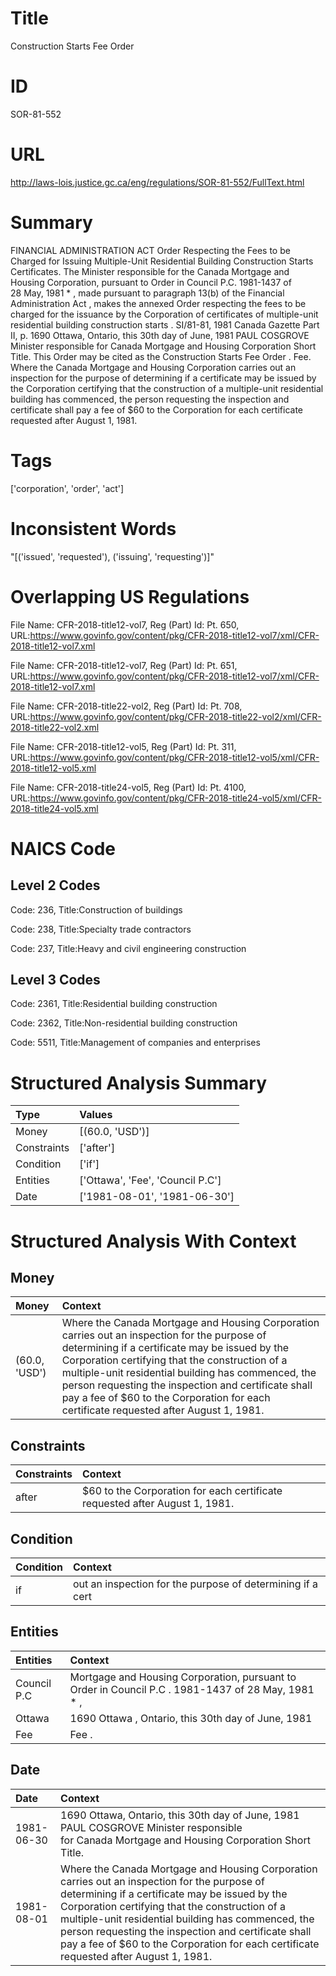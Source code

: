 # Title
Construction Starts Fee Order


# ID
SOR-81-552

# URL
http://laws-lois.justice.gc.ca/eng/regulations/SOR-81-552/FullText.html


# Summary
FINANCIAL ADMINISTRATION ACT Order Respecting the Fees to be Charged for Issuing Multiple-Unit Residential Building Construction Starts Certificates.
The Minister responsible for the Canada Mortgage and Housing Corporation, pursuant to Order in Council P.C. 1981-1437 of 28 May, 1981 * , made pursuant to paragraph 13(b) of the  Financial Administration Act , makes the annexed  Order respecting the fees to be charged for the issuance by the Corporation of certificates of multiple-unit residential building construction starts .
SI/81-81, 1981  Canada Gazette  Part II, p.
1690 Ottawa, Ontario, this 30th day of June, 1981 PAUL COSGROVE Minister responsible for Canada Mortgage and Housing Corporation Short Title.
This Order may be cited as the  Construction Starts Fee Order .
Fee. Where the Canada Mortgage and Housing Corporation carries out an inspection for the purpose of determining if a certificate may be issued by the Corporation certifying that the construction of a multiple-unit residential building has commenced, the person requesting the inspection and certificate shall pay a fee of $60 to the Corporation for each certificate requested after August 1, 1981.


# Tags
['corporation', 'order', 'act']


# Inconsistent Words
"[('issued', 'requested'), ('issuing', 'requesting')]"


# Overlapping US Regulations
File Name: CFR-2018-title12-vol7, Reg (Part) Id: Pt. 650, URL:https://www.govinfo.gov/content/pkg/CFR-2018-title12-vol7/xml/CFR-2018-title12-vol7.xml

File Name: CFR-2018-title12-vol7, Reg (Part) Id: Pt. 651, URL:https://www.govinfo.gov/content/pkg/CFR-2018-title12-vol7/xml/CFR-2018-title12-vol7.xml

File Name: CFR-2018-title22-vol2, Reg (Part) Id: Pt. 708, URL:https://www.govinfo.gov/content/pkg/CFR-2018-title22-vol2/xml/CFR-2018-title22-vol2.xml

File Name: CFR-2018-title12-vol5, Reg (Part) Id: Pt. 311, URL:https://www.govinfo.gov/content/pkg/CFR-2018-title12-vol5/xml/CFR-2018-title12-vol5.xml

File Name: CFR-2018-title24-vol5, Reg (Part) Id: Pt. 4100, URL:https://www.govinfo.gov/content/pkg/CFR-2018-title24-vol5/xml/CFR-2018-title24-vol5.xml




# NAICS Code
## Level 2 Codes
Code: 236, Title:Construction of buildings

Code: 238, Title:Specialty trade contractors

Code: 237, Title:Heavy and civil engineering construction




## Level 3 Codes
Code: 2361, Title:Residential building construction

Code: 2362, Title:Non-residential building construction

Code: 5511, Title:Management of companies and enterprises







# Structured Analysis Summary
| Type        | Values                           |
|:------------|:---------------------------------|
| Money       | [(60.0, 'USD')]                  |
| Constraints | ['after']                        |
| Condition   | ['if']                           |
| Entities    | ['Ottawa', 'Fee', 'Council P.C'] |
| Date        | ['1981-08-01', '1981-06-30']     |


# Structured Analysis With Context
 


## Money
| Money         | Context                                                                                                                                                                                                                                                                                                                                                                                                  |
|:--------------|:---------------------------------------------------------------------------------------------------------------------------------------------------------------------------------------------------------------------------------------------------------------------------------------------------------------------------------------------------------------------------------------------------------|
| (60.0, 'USD') | Where the Canada Mortgage and Housing Corporation carries out an inspection for the purpose of determining if a certificate may be issued by the Corporation certifying that the construction of a multiple-unit residential building has commenced, the person requesting the inspection and certificate shall pay a fee of $60 to the Corporation for each certificate requested after August 1, 1981. |


## Constraints
| Constraints   | Context                                                                      |
|:--------------|:-----------------------------------------------------------------------------|
| after         | $60 to the Corporation for each certificate requested after  August 1, 1981. |


## Condition
| Condition   | Context                                                     |
|:------------|:------------------------------------------------------------|
| if          | out an inspection for the purpose of determining if  a cert |


## Entities
| Entities    | Context                                                                                            |
|:------------|:---------------------------------------------------------------------------------------------------|
| Council P.C | Mortgage and Housing Corporation, pursuant to Order in Council P.C . 1981-1437 of 28 May, 1981 * , |
| Ottawa      | 1690  Ottawa , Ontario, this 30th day of June, 1981                                                |
| Fee         | Fee .                                                                                              |


## Date
| Date       | Context                                                                                                                                                                                                                                                                                                                                                                                                  |
|:-----------|:---------------------------------------------------------------------------------------------------------------------------------------------------------------------------------------------------------------------------------------------------------------------------------------------------------------------------------------------------------------------------------------------------------|
| 1981-06-30 | 1690 Ottawa, Ontario, this 30th day of June, 1981 PAUL COSGROVE Minister responsible for Canada Mortgage and Housing Corporation Short Title.                                                                                                                                                                                                                                                            |
| 1981-08-01 | Where the Canada Mortgage and Housing Corporation carries out an inspection for the purpose of determining if a certificate may be issued by the Corporation certifying that the construction of a multiple-unit residential building has commenced, the person requesting the inspection and certificate shall pay a fee of $60 to the Corporation for each certificate requested after August 1, 1981. |



